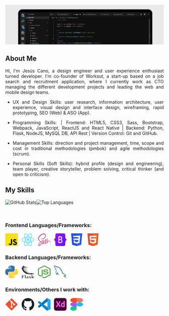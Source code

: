 <img src="./img/background-cut-image.jpg" alt="Header Image">

## About Me

<p align="justify">Hi, I'm Jesús Cano, a design engineer and user experience enthusiast turned developer. I'm co-founder of Worksut, a start-up based on a job search and recruitment application, where I currently work as CTO managing the different development projects and leading the web and mobile design teams.
</p>

- <p align="justify">UX and Design Skills: user research, information architecture, user experience, visual design and interface design, wireframing, rapid prototyping, SEO (Web) & ASO (App).
</p>

- <p align="justify">Programming Skills: | Frontend: HTML5, CSS3, Sass, Bootstrap, Webpack, JavaScript, ReactJS and React Native | Backend: Python, Flask, NodeJS, MySQL DB, API Rest | Version Control: Git and GitHub.</p>

- <p align="justify">Management Skills: direction and project management, time, scope and cost in traditional methodologies (pmbok) and agile methodologies (scrum).</p>

- <p align="justify">Personal Skills (Soft Skills): hybrid profile (design and engineering), team player, creative storyteller, problem solving, critical thinker (and open to criticism).</p>

## My Skills

<!-- <img src="https://github-readme-stats.vercel.app/api?username=jesus-cano-ortega" alt="GitHub Stats"> <img align="top" src="https://github-readme-stats.vercel.app/api/top-langs/?username=jesus-cano-ortega&layout=compact" alt="Top Languages"> -->

<p>
    <img src="https://github-readme-stats.vercel.app/api?username=jesus-cano-ortega&card_width=330" alt="GitHub Stats" align="left"><img src="https://github-readme-stats.vercel.app/api/top-langs?username=jesus-cano-ortega&layout=compact&card_width=275&hide=c,meson,makefile,shell,dockerfile,m4" alt="Top Languages" align="top right" width="330">
</p>
<br>
 
### Frontend Languages/Frameworks:

<p align="justify">
    <img src="./icons/javascript-logo-svg.svg" alt="JavaScript" width="40" height="40"/>&nbsp;&nbsp;
    <img src="./icons/react-logo-svg.svg" alt="React" width="40" height="40"/>&nbsp;&nbsp;
    <img src="./icons/sass-logo-svg.svg" alt="Sass" width="40" height="40"/>&nbsp;&nbsp;
    <img src="./icons/bootstrap-logo-svg.svg" alt="Bootstrap" width="40" height="40"/>&nbsp;&nbsp;
    <img src="./icons/css3-logo-svg.svg" alt="CSS3" width="40" height="40"/>&nbsp;&nbsp;
    <img src="./icons/html-logo-svg.svg" alt="HTML5" width="40" height="40"/>
</p>

### Backend Languages/Frameworks:

<p align="justify">
    <img src="./icons/python-logo-svg.svg" alt="Python" width="40" height="40"/>&nbsp;&nbsp;
    <img src="./icons/flask-logo-svg.svg" alt="Flask" width="40" height="40"/>&nbsp;&nbsp;
    <img src="./icons/nodejs-logo-svg.svg" alt="NodeJs" width="40" height="40"/>&nbsp;&nbsp;
    <img src="./icons/mysql-logo-svg.svg" alt="MySQL" width="40" height="40"/>

</p>

### Environments/Others I work with:

<p align="justify">
    <img src="./icons/git-logo-svg.svg" alt="Git" width="40" height="40"/>&nbsp;&nbsp;
    <img src="./icons/github-logo-svg.svg" alt="GitHub" width="40" height="40"/>&nbsp;&nbsp;
    <img src="./icons/vscode-logo-svg.svg" alt="Visual Studio Code" width="40" height="40"/>&nbsp;&nbsp;
    <img src="./icons/adobexd-logo-svg.svg" alt="AdobeXd" width="40" height="40"/>&nbsp;&nbsp;
    <img src="./icons/figma-logo-svg.svg" alt="Figma" width="40" height="40"/>
</p>
